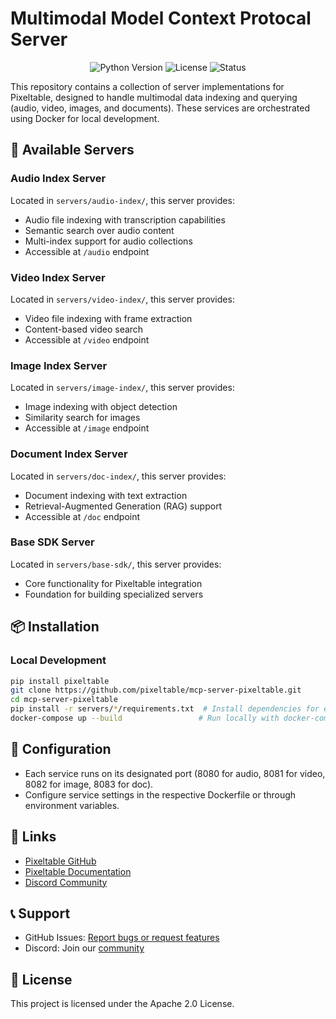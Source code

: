 # Multimodal Model Context Protocal Server

<p align="center">
  <img src="https://img.shields.io/badge/Python-3.10+-blue.svg" alt="Python Version">
  <img src="https://img.shields.io/badge/License-Apache_2.0-green.svg" alt="License">
  <img src="https://img.shields.io/badge/Status-Beta-yellow.svg" alt="Status">
</p>

This repository contains a collection of server implementations for Pixeltable, designed to handle multimodal data indexing and querying (audio, video, images, and documents). These services are orchestrated using Docker for local development.

## 🚀 Available Servers

### Audio Index Server
Located in `servers/audio-index/`, this server provides:
- Audio file indexing with transcription capabilities
- Semantic search over audio content
- Multi-index support for audio collections
- Accessible at `/audio` endpoint

### Video Index Server
Located in `servers/video-index/`, this server provides:
- Video file indexing with frame extraction
- Content-based video search
- Accessible at `/video` endpoint

### Image Index Server
Located in `servers/image-index/`, this server provides:
- Image indexing with object detection
- Similarity search for images
- Accessible at `/image` endpoint

### Document Index Server
Located in `servers/doc-index/`, this server provides:
- Document indexing with text extraction
- Retrieval-Augmented Generation (RAG) support
- Accessible at `/doc` endpoint

### Base SDK Server
Located in `servers/base-sdk/`, this server provides:
- Core functionality for Pixeltable integration
- Foundation for building specialized servers

## 📦 Installation

### Local Development
```bash
pip install pixeltable
git clone https://github.com/pixeltable/mcp-server-pixeltable.git
cd mcp-server-pixeltable
pip install -r servers/*/requirements.txt  # Install dependencies for each service
docker-compose up --build                 # Run locally with docker-compose
```

## 🔧 Configuration
- Each service runs on its designated port (8080 for audio, 8081 for video, 8082 for image, 8083 for doc).
- Configure service settings in the respective Dockerfile or through environment variables.

## 🔗 Links
- [Pixeltable GitHub](https://github.com/pixeltable)
- [Pixeltable Documentation](https://docs.pixeltable.com)
- [Discord Community](https://discord.gg/pixeltable)

## 📞 Support
- GitHub Issues: [Report bugs or request features](https://github.com/pixeltable/mcp-server-pixeltable/issues)
- Discord: Join our [community](https://discord.gg/pixeltable)

## 📜 License
This project is licensed under the Apache 2.0 License.
